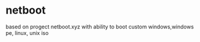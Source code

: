 # netboot
based on progect netboot.xyz with ability to boot custom windows,windows pe, linux, unix  iso
